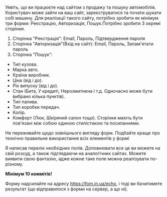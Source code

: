 Уявіть, що ви працюєте над сайтом з продажу та пошуку автомобілів. Користувач може зайти на ваш сайт, зареєструватися та почати шукати собі машину. Для реалізації такого сайту, потрібно зробити як мінімум три форми: Реєстрацію, Авторизація, Пошук.Потрібно зробити 3 окремі сторінки.

1. Сторінка "Реєстрація": Email, Пароль, Підтвердження пароля
2. Сторінка "Авторизація"(Вхід на сайт): Email, Пароль, Запам'ятати пароль
3. Сторінка "Пошук":
- Тип кузова.
- Марка авто.
- Країна виробник.
- Ціна (від і до).
- Рік випуску (від і до).
- Стан (Бита, У кредиті, Нерозмитнена і т.д. Одночасно може бути вибрано кілька пунктів).
- Тип палива.
- Тип коробки передач.
- Колір.
- Комфорт (Люк, Шкіряний салон тощо).
Сторінки мають бути пов'язані між собою єдиною стилістикою та посиланнями.

Не переживайте щодо зовнішнього вигляду форм. Подбайте краще про технічно правильне використання всіх елементів у формі

Я написав перелік необхідних полів. Доповнювати все це ви можете на свій розсуд, а також підглядаючи на аналогічних сайтах. Можете виявити свою фантазію, адже кожне таке поле можна реалізувати по-різному.


**Мінімум 10 коммітів!**

Форму надсилайте на адресу https://fom.in.ua/echo, і тоді ви бачитимете результат (що відправилося з форми на сервер, а що ні).
